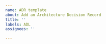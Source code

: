 ```yaml
---
name: ADR template
about: Add an Architecture Decision Record
title: ''
labels: ADL
assignees: ''

---
```



